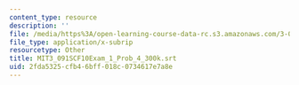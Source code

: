 ```yaml
---
content_type: resource
description: ''
file: /media/https%3A/open-learning-course-data-rc.s3.amazonaws.com/3-091sc-introduction-to-solid-state-chemistry-fall-2010/2fda5325cfb46bff018c0734617e7a8e_MIT3_091SCF10Exam_1_Prob_4_300k.srt
file_type: application/x-subrip
resourcetype: Other
title: MIT3_091SCF10Exam_1_Prob_4_300k.srt
uid: 2fda5325-cfb4-6bff-018c-0734617e7a8e
---
```

